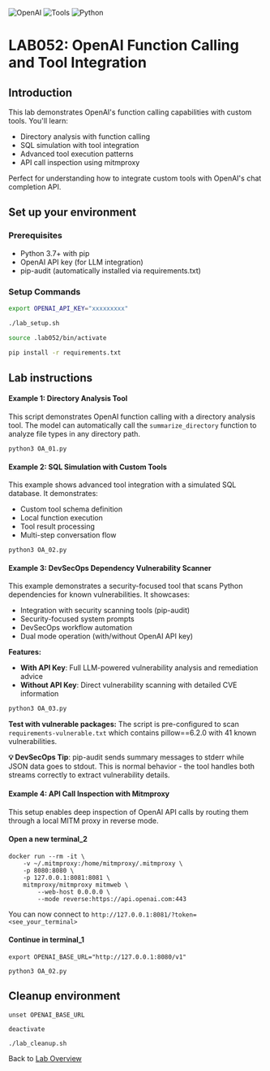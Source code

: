 ![OpenAI](https://img.shields.io/badge/OpenAI-lightblue)
![Tools](https://img.shields.io/badge/Tools-purple)
![Python](https://img.shields.io/badge/Python-blue) 


# LAB052: OpenAI Function Calling and Tool Integration
## Introduction
This lab demonstrates OpenAI's function calling capabilities with custom tools. You'll learn:
- Directory analysis with function calling
- SQL simulation with tool integration
- Advanced tool execution patterns
- API call inspection using mitmproxy

Perfect for understanding how to integrate custom tools with OpenAI's chat completion API.

## Set up your environment
### Prerequisites
- Python 3.7+ with pip
- OpenAI API key (for LLM integration)
- pip-audit (automatically installed via requirements.txt)

### Setup Commands
```bash
export OPENAI_API_KEY="xxxxxxxxx"
```
```bash
./lab_setup.sh
```
```bash
source .lab052/bin/activate
```
```bash
pip install -r requirements.txt
```

## Lab instructions
#### Example 1: Directory Analysis Tool
This script demonstrates OpenAI function calling with a directory analysis tool. The model can automatically call the `summarize_directory` function to analyze file types in any directory path.
```
python3 OA_01.py
```

#### Example 2: SQL Simulation with Custom Tools
This example shows advanced tool integration with a simulated SQL database. It demonstrates:
- Custom tool schema definition
- Local function execution
- Tool result processing
- Multi-step conversation flow
```
python3 OA_02.py
```

#### Example 3: DevSecOps Dependency Vulnerability Scanner
This example demonstrates a security-focused tool that scans Python dependencies for known vulnerabilities. It showcases:
- Integration with security scanning tools (pip-audit)
- Security-focused system prompts
- DevSecOps workflow automation
- Dual mode operation (with/without OpenAI API key)

**Features:**
- **With API Key**: Full LLM-powered vulnerability analysis and remediation advice
- **Without API Key**: Direct vulnerability scanning with detailed CVE information

```bash
python3 OA_03.py
```

**Test with vulnerable packages:**
The script is pre-configured to scan `requirements-vulnerable.txt` which contains pillow==6.2.0 with 41 known vulnerabilities.

**💡 DevSecOps Tip**: pip-audit sends summary messages to stderr while JSON data goes to stdout. This is normal behavior - the tool handles both streams correctly to extract vulnerability details.

#### Example 4: API Call Inspection with Mitmproxy
This setup enables deep inspection of OpenAI API calls by routing them through a local MITM proxy in reverse mode.

#### Open a new terminal_2
```
docker run --rm -it \
    -v ~/.mitmproxy:/home/mitmproxy/.mitmproxy \
    -p 8080:8080 \
    -p 127.0.0.1:8081:8081 \
    mitmproxy/mitmproxy mitmweb \
        --web-host 0.0.0.0 \
        --mode reverse:https://api.openai.com:443
```
You can now connect to `http://127.0.0.1:8081/?token=<see_your_terminal>`

#### Continue in terminal_1
```
export OPENAI_BASE_URL="http://127.0.0.1:8080/v1"
```
```
python3 OA_02.py
```

## Cleanup environment
```
unset OPENAI_BASE_URL
```
```
deactivate
```
```
./lab_cleanup.sh
```
Back to [Lab Overview](https://github.com/kubiosec-agentic/agentic-labs/blob/master/README.md#-lab-overview)
